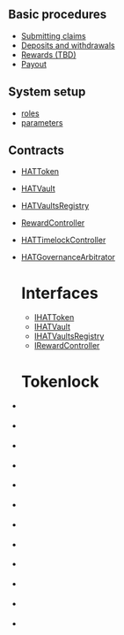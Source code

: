 ## Basic procedures

- [Submitting claims](claims.md)
- [Deposits and withdrawals](deposits-and-withdrawals.md)
- [Rewards (TBD)](rewards.md)
- [Payout](payout.md)

## System setup
- [roles](roles.md)
- [parameters](parameters.md)

## Contracts
- [HATToken](dodocs/HATToken.md)
- [HATVault](dodocs/HATVault.md)
- [HATVaultsRegistry](dodocs/HATVaultsRegistry.md)
- [RewardController](dodocs/RewardController.md)
- [HATTimelockController](dodocs/HATTimelockController.md)
- [HATGovernanceArbitrator](dodocs/HATGovernanceArbitrator.md)
    # Interfaces
    - [IHATToken](dodocs/interfaces/IHATToken.md)
    - [IHATVault](dodocs/interfaces/IHATVault.md)
    - [IHATVaultsRegistry](dodocs/interfaces/IHATVaultsRegistry.md)
    - [IRewardController](dodocs/interfaces/IRewardController.md)
    # Tokenlock

- [](.md)
- [](.md)
- [](.md)
- [](.md)
- [](.md)
- [](.md)
- [](.md)
- [](.md)
- [](.md)
- [](.md)
- [](.md)
- [](.md)
